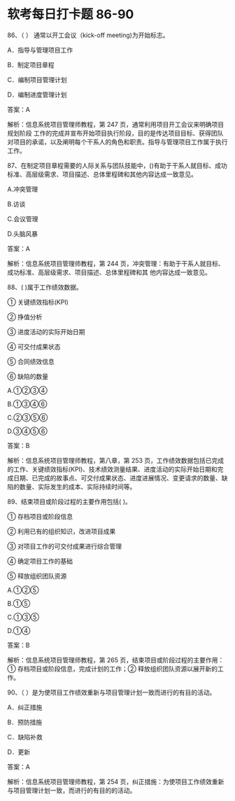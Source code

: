 # **软考每日打卡题 86-90**

86、（ ） 通常以开工会议（kick-off meeting)为开始标志。

A．指导与管理项目工作

B．制定项目章程

C．编制项目管理计划

D．编制进度管理计划

答案：A

解析：信息系统项目管理师教程，第 247 页，通常利用项目开工会议来明确项目规划阶段 工作的完成并宣布开始项目执行阶段，目的是传达项目目标、获得团队对项目的承诺，以及阐明每个干系人的角色和职责。指导与管理项目工作属于执行工作。

87、在制定项目章程需要的人际关系与团队技能中，()有助于干系人就目标、成功标准、高层级需求、项目描述、总体里程碑和其他内容达成一致意见。

A.冲突管理

B.访谈

C.会议管理

D.头脑风暴

答案：A

解析：信息系统项目管理师教程，第 244 页，冲突管理：有助于干系人就目标、成功标准、高层级需求、项目描述、总体里程碑和其 他内容达成一致意见。

88、( )属于工作绩效数据。

① 关键绩效指标(KPI)

② 挣值分析

③ 进度活动的实际开始日期

④ 可交付成果状态

⑤ 合同绩效信息

⑥ 缺陷的数量

A.①②③④

B.①③④⑥

C.②③⑤⑥

D.③④⑤⑥

答案：B

解析：信息系统项目管理师教程，第八章，第 253 页，工作绩效数据包括已完成的工作、关键绩效指标(KPI)、技术绩效测量结果、进度活动的实际开始日期和完成日期、已完成的故事点、可交付成果状态、进度进展情况、变更请求的数量、缺陷的数量、实际发生的成本、实际持续时间等。

89、结束项目或阶段过程的主要作用包括( )。

① 存档项目或阶段信息

② 利用已有的组织知识，改进项目成果

③ 对项目工作的可交付成果进行综合管理

④ 确定项目工作的基础

⑤ 释放组织团队资源

A.①②⑤

B.①⑤

C.①③⑤

D.①④

答案：B

解析：信息系统项目管理师教程，第 265 页，结束项目或阶段过程的主要作用：① 存档项目或阶段信息，完成计划的工作；② 释放组织团队资源以展开新的工作。

90、（ ）是为使项目工作绩效重新与项目管理计划一致而进行的有目的活动。

A．纠正措施

B．预防措施

C．缺陷补救

D．更新

答案：A

解析：信息系统项目管理师教程，第 254 页，纠正措施：为使项目工作绩效重新与项目管理计划一致，而进行的有目的的活动。

#

